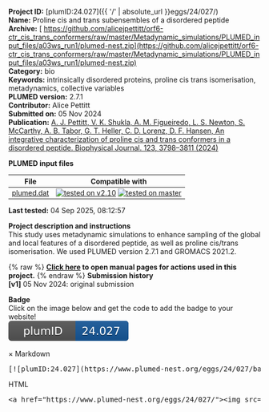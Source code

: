 **Project ID:** [plumID:24.027]({{ '/' | absolute_url }}eggs/24/027/)  
**Name:**  Proline cis and trans subensembles of a disordered peptide  
**Archive:** [ https://github.com/alicejpettitt/orf6-ctr_cis_trans_conformers/raw/master/Metadynamic_simulations/PLUMED_input_files/a03ws_run1/plumed-nest.zip](https://github.com/alicejpettitt/orf6-ctr_cis_trans_conformers/raw/master/Metadynamic_simulations/PLUMED_input_files/a03ws_run1/plumed-nest.zip)  
**Category:**  bio  
**Keywords:**  intrinsically disordered proteins, proline cis trans isomerisation, metadynamics, collective variables  
**PLUMED version:**  2.7.1  
**Contributor:**  Alice Pettitt  
**Submitted on:** 05 Nov 2024  
**Publication:** [A. J. Pettitt, V. K. Shukla, A. M. Figueiredo, L. S. Newton, S. McCarthy, A. B. Tabor, G. T. Heller, C. D. Lorenz, D. F. Hansen, An integrative characterization of proline cis and trans conformers in a disordered peptide. Biophysical Journal. 123, 3798–3811 (2024)](http://dx.doi.org/10.1016/j.bpj.2024.09.028)  
  
**PLUMED input files**  
  
| File     | Compatible with |  
|:--------:|:--------:|  
| [plumed.dat](./data/plumed.dat.md) |  [![tested on v2.10](https://img.shields.io/badge/v2.10-passing-green.svg)](data/plumed.dat.plumed.stderr) [![tested on master](https://img.shields.io/badge/master-passing-green.svg)](data/plumed.dat.plumed_master.stderr) |  
  
**Last tested:**  04 Sep 2025, 08:12:57
  
**Project description and instructions**  
This study uses metadynamic simulations to enhance sampling of the global and local features of a disordered peptide, as well as proline cis/trans isomerisation. We used PLUMED version 2.7.1 and GROMACS 2021.2.

  
{% raw %}
<b><a href="https://www.plumed.org/doc-master/user-doc/html/actionlist/?actions=ANTIBETARMSD,ENDPLUMED,COMBINE,ALPHARMSD,WHOLEMOLECULES,MOLINFO,GYRATION,TORSION,PBMETAD,DISTANCE,COORDINATION,PRINT,GROUP,INCLUDE,FLUSH,PARABETARMSD,DIHCOR" target="_blank">Click here</a> to open manual pages for actions used in this project.</b>
{% endraw %}
**Submission history**  
**[v1]** 05 Nov 2024: original submission  
  
**Badge**  
Click on the image below and get the code to add the badge to your website!  
<img src="./badge.svg" alt="plumeDnest:24.027" id="myBtn" class="badge">
<div id="myModal" class="modal">
  <div class="modal-content">
    <span class="close">&times;</span>
    Markdown<pre>[![plumID:24.027](https://www.plumed-nest.org/eggs/24/027/badge.svg)](https://www.plumed-nest.org/eggs/24/027/)</pre>
    HTML<pre>&lt;a href="https://www.plumed-nest.org/eggs/24/027/"&gt;&lt;img src="https://www.plumed-nest.org/eggs/24/027/badge.svg" alt="plumID:24.027"&gt;&lt;/a&gt;</pre>
  </div>
</div>
